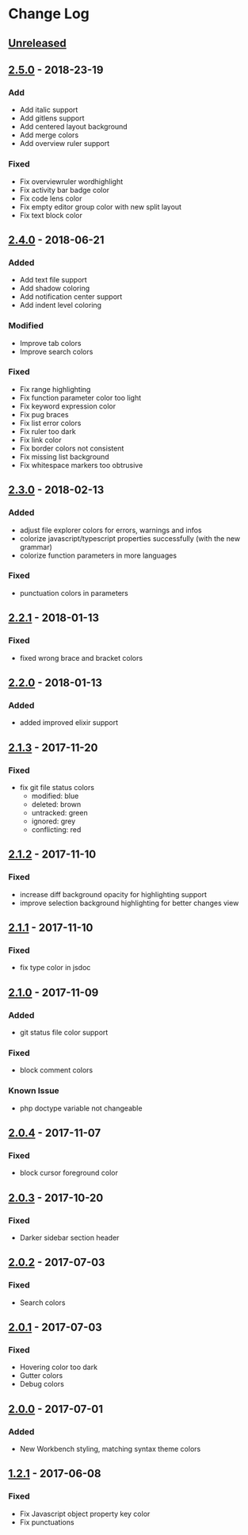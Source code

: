 # Change Log

## [Unreleased]

## [2.5.0] - 2018-23-19

### Add

- Add italic support
- Add gitlens support
- Add centered layout background
- Add merge colors
- Add overview ruler support

### Fixed

- Fix overviewruler wordhighlight
- Fix activity bar badge color
- Fix code lens color
- Fix empty editor group color with new split layout
- Fix text block color

## [2.4.0] - 2018-06-21

### Added

- Add text file support
- Add shadow coloring
- Add notification center support
- Add indent level coloring

### Modified

- Improve tab colors
- Improve search colors

### Fixed

- Fix range highlighting
- Fix function parameter color too light
- Fix keyword expression color
- Fix pug braces
- Fix list error colors
- Fix ruler too dark
- Fix link color
- Fix border colors not consistent
- Fix missing list background
- Fix whitespace markers too obtrusive

## [2.3.0] - 2018-02-13

### Added

- adjust file explorer colors for errors, warnings and infos
- colorize javascript/typescript properties successfully (with the new grammar)
- colorize function parameters in more languages

### Fixed

- punctuation colors in parameters

## [2.2.1] - 2018-01-13

### Fixed

- fixed wrong brace and bracket colors

## [2.2.0] - 2018-01-13

### Added

- added improved elixir support

## [2.1.3] - 2017-11-20

### Fixed

- fix git file status colors
  - modified: blue
  - deleted: brown
  - untracked: green
  - ignored: grey
  - conflicting: red

## [2.1.2] - 2017-11-10

### Fixed

- increase diff background opacity for highlighting support
- improve selection background highlighting for better changes view

## [2.1.1] - 2017-11-10

### Fixed

- fix type color in jsdoc

## [2.1.0] - 2017-11-09

### Added

- git status file color support

### Fixed

- block comment colors

### Known Issue

- php doctype variable not changeable

## [2.0.4] - 2017-11-07

### Fixed

- block cursor foreground color

## [2.0.3] - 2017-10-20

### Fixed

- Darker sidebar section header

## [2.0.2] - 2017-07-03

### Fixed

- Search colors

## [2.0.1] - 2017-07-03

### Fixed

- Hovering color too dark
- Gutter colors
- Debug colors

## [2.0.0] - 2017-07-01

### Added

- New Workbench styling, matching syntax theme colors

## [1.2.1] - 2017-06-08

### Fixed

- Fix Javascript object property key color
- Fix punctuations

[unreleased]: https://github.com/uloco/theme-bluloco-light/compare/v2.5.0...HEAD
[1.2.1]: https://github.com/uloco/theme-bluloco-light/compare/v1.2.0...v1.2.1
[2.0.0]: https://github.com/uloco/theme-bluloco-light/compare/v1.2.1...v2.0.0
[2.0.1]: https://github.com/uloco/theme-bluloco-light/compare/v2.0.0...v2.0.1
[2.0.2]: https://github.com/uloco/theme-bluloco-light/compare/v2.0.1...v2.0.2
[2.0.3]: https://github.com/uloco/theme-bluloco-light/compare/v2.0.2...v2.0.3
[2.0.4]: https://github.com/uloco/theme-bluloco-light/compare/v2.0.3...v2.0.4
[2.1.0]: https://github.com/uloco/theme-bluloco-light/compare/v2.0.4...v2.1.0
[2.1.1]: https://github.com/uloco/theme-bluloco-light/compare/v2.1.0...v2.1.1
[2.1.2]: https://github.com/uloco/theme-bluloco-light/compare/v2.1.1...v2.1.2
[2.1.3]: https://github.com/uloco/theme-bluloco-light/compare/v2.1.2...v2.1.3
[2.2.0]: https://github.com/uloco/theme-bluloco-light/compare/v2.1.3...v2.2.1
[2.2.1]: https://github.com/uloco/theme-bluloco-light/compare/v2.2.0...v2.2.1
[2.3.0]: https://github.com/uloco/theme-bluloco-light/compare/v2.2.1...v2.3.0
[2.4.0]: https://github.com/uloco/theme-bluloco-light/compare/v2.3.0...v2.4.0
[2.5.0]: https://github.com/uloco/theme-bluloco-light/compare/v2.4.0...v2.5.0
